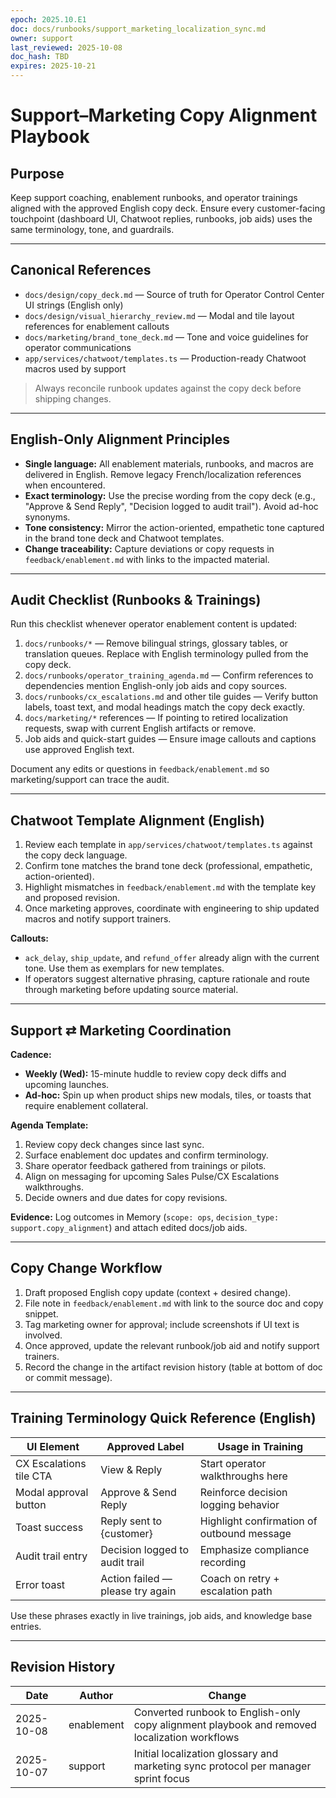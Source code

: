 ```yaml
---
epoch: 2025.10.E1
doc: docs/runbooks/support_marketing_localization_sync.md
owner: support
last_reviewed: 2025-10-08
doc_hash: TBD
expires: 2025-10-21
---
```


# Support–Marketing Copy Alignment Playbook

## Purpose

Keep support coaching, enablement runbooks, and operator trainings aligned with the approved English copy deck. Ensure every customer-facing touchpoint (dashboard UI, Chatwoot replies, runbooks, job aids) uses the same terminology, tone, and guardrails.

---

## Canonical References

- `docs/design/copy_deck.md` — Source of truth for Operator Control Center UI strings (English only)
- `docs/design/visual_hierarchy_review.md` — Modal and tile layout references for enablement callouts
- `docs/marketing/brand_tone_deck.md` — Tone and voice guidelines for operator communications
- `app/services/chatwoot/templates.ts` — Production-ready Chatwoot macros used by support

> Always reconcile runbook updates against the copy deck before shipping changes.

---

## English-Only Alignment Principles

- **Single language:** All enablement materials, runbooks, and macros are delivered in English. Remove legacy French/localization references when encountered.
- **Exact terminology:** Use the precise wording from the copy deck (e.g., "Approve & Send Reply", "Decision logged to audit trail"). Avoid ad-hoc synonyms.
- **Tone consistency:** Mirror the action-oriented, empathetic tone captured in the brand tone deck and Chatwoot templates.
- **Change traceability:** Capture deviations or copy requests in `feedback/enablement.md` with links to the impacted material.

---

## Audit Checklist (Runbooks & Trainings)

Run this checklist whenever operator enablement content is updated:

1. `docs/runbooks/*` — Remove bilingual strings, glossary tables, or translation queues. Replace with English terminology pulled from the copy deck.
2. `docs/runbooks/operator_training_agenda.md` — Confirm references to dependencies mention English-only job aids and copy sources.
3. `docs/runbooks/cx_escalations.md` and other tile guides — Verify button labels, toast text, and modal headings match the copy deck exactly.
4. `docs/marketing/*` references — If pointing to retired localization requests, swap with current English artifacts or remove.
5. Job aids and quick-start guides — Ensure image callouts and captions use approved English text.

Document any edits or questions in `feedback/enablement.md` so marketing/support can trace the audit.

---

## Chatwoot Template Alignment (English)

1. Review each template in `app/services/chatwoot/templates.ts` against the copy deck language.
2. Confirm tone matches the brand tone deck (professional, empathetic, action-oriented).
3. Highlight mismatches in `feedback/enablement.md` with the template key and proposed revision.
4. Once marketing approves, coordinate with engineering to ship updated macros and notify support trainers.

**Callouts:**

- `ack_delay`, `ship_update`, and `refund_offer` already align with the current tone. Use them as exemplars for new templates.
- If operators suggest alternative phrasing, capture rationale and route through marketing before updating source material.

---

## Support ⇄ Marketing Coordination

**Cadence:**

- **Weekly (Wed):** 15-minute huddle to review copy deck diffs and upcoming launches.
- **Ad-hoc:** Spin up when product ships new modals, tiles, or toasts that require enablement collateral.

**Agenda Template:**

1. Review copy deck changes since last sync.
2. Surface enablement doc updates and confirm terminology.
3. Share operator feedback gathered from trainings or pilots.
4. Align on messaging for upcoming Sales Pulse/CX Escalations walkthroughs.
5. Decide owners and due dates for copy revisions.

**Evidence:** Log outcomes in Memory (`scope: ops`, `decision_type: support.copy_alignment`) and attach edited docs/job aids.

---

## Copy Change Workflow

1. Draft proposed English copy update (context + desired change).
2. File note in `feedback/enablement.md` with link to the source doc and copy snippet.
3. Tag marketing owner for approval; include screenshots if UI text is involved.
4. Once approved, update the relevant runbook/job aid and notify support trainers.
5. Record the change in the artifact revision history (table at bottom of doc or commit message).

---

## Training Terminology Quick Reference (English)

| UI Element              | Approved Label                   | Usage in Training                          |
| ----------------------- | -------------------------------- | ------------------------------------------ |
| CX Escalations tile CTA | View & Reply                     | Start operator walkthroughs here           |
| Modal approval button   | Approve & Send Reply             | Reinforce decision logging behavior        |
| Toast success           | Reply sent to {customer}         | Highlight confirmation of outbound message |
| Audit trail entry       | Decision logged to audit trail   | Emphasize compliance recording             |
| Error toast             | Action failed — please try again | Coach on retry + escalation path           |

Use these phrases exactly in live trainings, job aids, and knowledge base entries.

---

## Revision History

| Date       | Author     | Change                                                                                       |
| ---------- | ---------- | -------------------------------------------------------------------------------------------- |
| 2025-10-08 | enablement | Converted runbook to English-only copy alignment playbook and removed localization workflows |
| 2025-10-07 | support    | Initial localization glossary and marketing sync protocol per manager sprint focus           |
